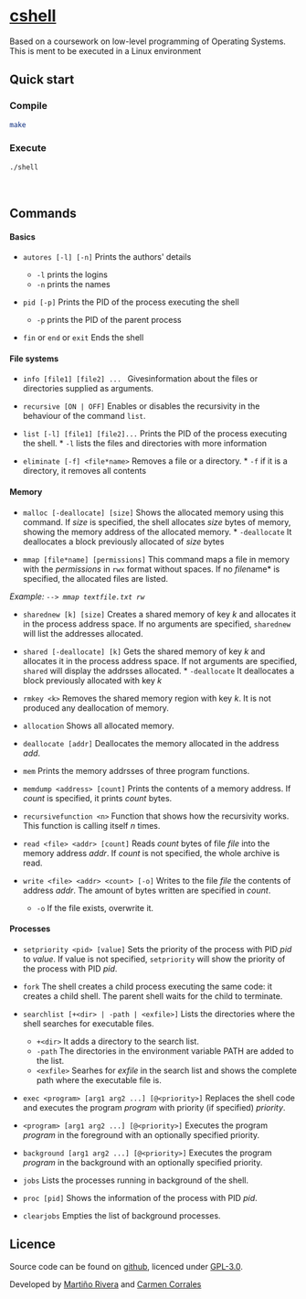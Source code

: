 # [cshell](https://github.com/martinord/cshell)
Based on a coursework on low-level programming of Operating Systems. This is ment to be executed in a Linux environment

## Quick start

### Compile
```bash
make
```

### Execute
```bash
./shell
```

<br>

## Commands
#### Basics

  * `autores [-l] [-n]`
  Prints the authors' details
    * `-l` prints the logins
    * `-n` prints the names


  * `pid [-p]`
  Prints the PID of the process executing the shell
    * `-p` prints the PID of the parent process


  * `fin` or  `end` or `exit`
  Ends the shell

#### File systems

  * `info [file1] [file2] ... `
  Givesinformation about the files or directories supplied as arguments.


  *  `recursive [ON | OFF]`
  Enables or disables the recursivity in the behaviour of the command `list`.


  *  `list [-l] [file1] [file2]...`
  Prints the PID of the process executing the shell.
    * `-l` lists the files and directories with more information  

  *  `eliminate [-f] <file*name>`
  Removes a file or a directory.
    * `-f` if it is a directory, it removes all contents


#### Memory

  *  `malloc [-deallocate] [size]`
  Shows the allocated memory using this command. If *size* is specified, the shell allocates *size* bytes of memory, showing the memory address of the allocated memory.
    * `-deallocate` It deallocates a block previously allocated of *size* bytes

  * `mmap [file*name] [permissions]`</summary>
  This command maps a file in memory with the *permissions* in `rwx` format without spaces. If no *file*name* is specified, the allocated files are listed.

  *Example: `--> mmap textfile.txt rw`*

  *  `sharednew [k] [size]`
  Creates a shared memory of key *k* and allocates it in the process address space. If no arguments are specified, `sharednew` will list the addresses allocated.


  *  `shared [-deallocate] [k]`
  Gets the shared memory of key *k* and allocates it in the process address space. If not arguments are specified, `shared` will display the addrsses allocated.
    *  `-deallocate` It deallocates a block previously allocated with key *k*

  *  `rmkey <k>`
  Removes the shared memory region with key *k*. It is not produced any deallocation of memory.


  *  `allocation`
  Shows all allocated memory.


  * `deallocate [addr]`
  Deallocates the memory allocated in the address *add*.

  * `mem`
  Prints the memory addrsses of three program functions.


  * `memdump <address> [count]`
  Prints the contents of a memory address. If *count* is specified, it prints *count* bytes.

  * `recursivefunction <n>`
  Function that shows how the recursivity works. This function is calling itself *n* times.

  * `read <file> <addr> [count]`
  Reads *count* bytes of file *file* into the memory address *addr*. If *count* is not specified, the whole archive is read.

  * `write <file> <addr> <count> [-o]`
  Writes to the file *file* the contents of address *addr*. The amount of bytes written are specified in *count*.
    * `-o` If the file exists, overwrite it.

#### Processes

  * `setpriority <pid> [value]`
  Sets the priority of the process with PID *pid* to *value*. If value is not specified, `setpriority` will show the priority of the process with PID *pid*.

  * `fork`
  The shell creates a child process executing the same code: it creates a child shell. The parent shell waits for the child to terminate.

  * `searchlist [+<dir> | -path | <exfile>]`
  Lists the directories where the shell searches for executable files.
    * `+<dir>` It adds a directory to the search list.
    * `-path` The directories in the environment variable PATH are added to the list.
    * `<exfile>` Searhes for *exfile* in the search list and shows the complete path where the executable file is.

  * `exec <program> [arg1 arg2 ...] [@<priority>]`
  Replaces the shell code and executes the program *program* with priority (if specified) *priority*.

  * `<program> [arg1 arg2 ...] [@<priority>]`
  Executes the program *program* in the foreground with an optionally specified priority.

  * `background [arg1 arg2 ...] [@<priority>]`
  Executes the program *program* in the background with an optionally specified priority.

  * `jobs`
  Lists the processes running in background of the shell.

  * `proc [pid]`
  Shows the information of the process with PID *pid*.

  * `clearjobs`
  Empties the list of background processes.


## Licence

Source code can be found on [github](https://github.com/martinord/cshell), licenced under [GPL-3.0](https://opensource.org/licenses/GPL-3.0).

Developed by [Martiño Rivera](https://github.com/martinord) and [Carmen Corrales]()
